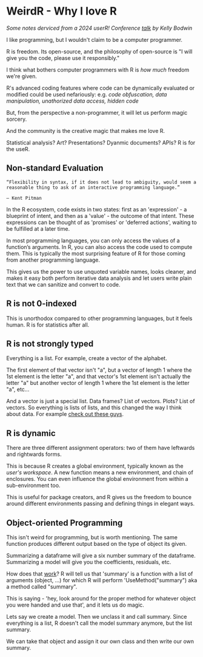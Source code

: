 # WeirdR - Why I love R

*Some notes derviced from a 2024 userR! Conference [talk](https://www.youtube.com/watch?v=KOQBfC1WPwM) by Kelly Bodwin*

I like programming, but I wouldn't claim to be a computer programmer.

R is freedom. Its open-source, and the philosophy of open-source is "I will give you the code, please use it responsibly."

I think what bothers computer programmers with R is *how much* freedom we're given.

R's advanced coding features where code can be dynamically evaluated or modified could be used nefariously: e.g. *code obfuscation, data manipulation, unathorized data access, hidden code*

But, from the perspective a non-programmer, it will let us perform magic sorcery. 

And the community is the creative magic that makes me love R.

Statistical analysis? Art? Presentations? Dyanmic documents? APIs? R is for the useR.

## Non-standard Evaluation

    “Flexibility in syntax, if it does not lead to ambiguity, would seem a reasonable thing to ask of an interactive programming language.”

    — Kent Pitman

In the R ecosystem, code exists in two states: first as an 'expression' - a blueprint of intent, and then as a 'value' - the outcome of that intent. These expressions can be thought of as 'promises' or 'deferred actions', waiting to be fulfilled at a later time.

In most programming languages, you can only access the values of a function’s arguments. In R, you can also access the code used to compute them. This is typically the most surprising feature of R for those coming from another programming language.

This gives us the power to use unquoted variable names, looks cleaner, and makes it easy both perform iterative data analysis and let users write plain text that we can sanitize and convert to code.

## R is not 0-indexed

This is unorthodox compared to other programming languages, but it feels human. R is for statistics after all.

## R is not strongly typed

Everything is a list.  For example, create a vector of the alphabet. 

The first element of that vector isn't "a", but a vector of length 1 where the 1st element is the letter "a", and that vector's 1st element isn't actually the letter "a" but another vector of length 1 where the 1st element is the letter "a", etc...

And a vector is just a special list. Data frames? List of vectors. Plots? List of vectors. So everything is lists of lists, and this changed the way I think about data. For example [check out these guys](https://tiledb.com/).

## R is dynamic

There are three different assignment operators: two of them have leftwards and rightwards forms.

This is because R creates a global environment, typically known as the *user's workspace*. A new function means a new environment, and chain of enclosures. You can even influence the global environment from within a sub-environment too. 

This is useful for package creators, and R gives us the freedom to bounce around different environments passing and defining things in elegant ways.

## Object-oriented Programming

This isn't weird for programming, but is worth mentioning. The same function produces different output based on the type of object its given.

Summarizing a dataframe will give a six number summary of the dataframe. Summarizing a model will give you the coefficients, residuals, etc.

How does that [work](https://www.rdocumentation.org/packages/base/versions/3.6.2/topics/environment)? R will tell us that 'summary' is a function with a list of arguments (object, ...) for which R will perform 'UseMethod("summary") aka a method called "summary".

This is saying - 'hey, look around for the proper method for whatever object you were handed and use that', and it lets us do magic.

Lets say we create a model. Then we unclass it and call summary. Since everything is a list, R doesn't call the model summary anymore, but the list summary. 

We can take that object and assign it our own class and then write our own summary. 
